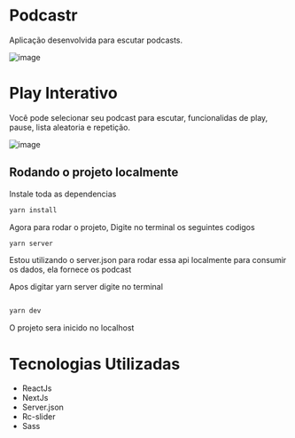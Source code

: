 # Podcastr
Aplicação desenvolvida para escutar podcasts.

![image](https://media.discordapp.net/attachments/769254393341542470/835708232998584362/PodcastrHome.png?width=1379&height=676)

# Play Interativo
Você pode selecionar seu podcast para escutar, funcionalidas de play, pause, lista aleatoria e repetição.

![image](https://media.discordapp.net/attachments/769254393341542470/835708261897601065/RunPodcastr.png?width=1387&height=676)




## Rodando o projeto localmente


Instale toda as dependencias

```cmd
yarn install
```

Agora para rodar o  projeto, Digite no terminal os seguintes codigos

```cmd
yarn server
```

Estou utilizando o server.json para rodar essa api localmente para consumir os dados, ela fornece os podcast

Apos digitar yarn server digite no terminal

```cmd

yarn dev

```

O projeto sera inicido no localhost

# Tecnologias Utilizadas
- ReactJs
- NextJs
- Server.json
- Rc-slider
- Sass
